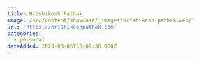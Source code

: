 ```yaml
---
title: Hrishikesh Pathak
image: /src/content/showcase/_images/hrishikesh-pathak.webp
url: 'https://hrishikeshpathak.com'
categories:
  - personal
dateAdded: 2023-03-06T18:09:38.000Z
---
```


